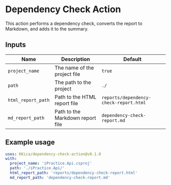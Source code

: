 # Dependency Check Action

This action performs a dependency check, converts the report to Markdown, and adds it to the summary.

## Inputs

| Name             | Description                             | Default                             |
|------------------|-----------------------------------------|-------------------------------------|
| `project_name`   | The name of the project file            | `true`                              |
| `path`           | The path to the project                 | `./`                                |
| `html_report_path` | Path to the HTML report file          | `reports/dependency-check-report.html` |
| `md_report_path` | Path to the Markdown report file        | `dependency-check-report.md`        |

## Example usage

```yaml
uses: KKica/dependency-check-action@v0.1.0
with:
  project_name: 'iPractice.Api.csproj'
  path: './iPractice.Api/'
  html_report_path: 'reports/dependency-check-report.html'
  md_report_path: 'dependency-check-report.md'
